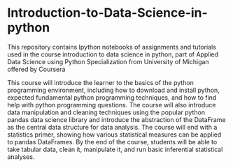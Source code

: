 # Introduction-to-Data-Science-in-python
This repository contains Ipython notebooks of assignments and tutorials used in the course introduction to data science in python, part of Applied Data Science using Python Specialization from University of Michigan offered by Coursera

This course will introduce the learner to the basics of the python programming environment, including how to download and install python, expected fundamental python programming techniques, and how to find help with python programming questions. The course will also introduce data manipulation and cleaning techniques using the popular python pandas data science library and introduce the abstraction of the DataFrame as the central data structure for data analysis. The course will end with a statistics primer, showing how various statistical measures can be applied to pandas DataFrames. By the end of the course, students will be able to take tabular data, clean it,  manipulate it, and run basic inferential statistical analyses.
